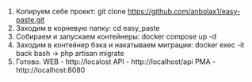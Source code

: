 1. Копируем себе проект: git clone https://github.com/anbolax1/easy-paste.git
2. Заходим в корневую папку: cd easy_paste
3. Собираем и запускаем контейнеры: docker compose up -d
4. Заходим в контейнер бэка и накатываем миграции: docker exec -it back bash -> php artisan migrate
5. Готово.
   WEB - http://localost
   API - http://localhost/api
   PMA - http://localhost:8080
